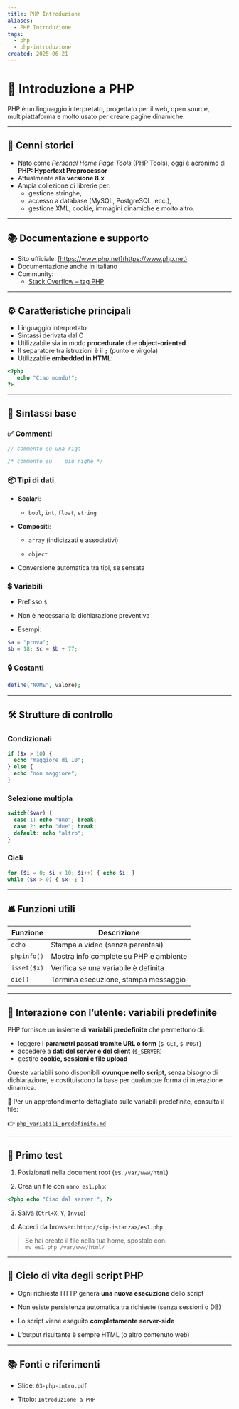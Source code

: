 ```yaml
---
title: PHP Introduzione
aliases:
  - PHP Introduzione
tags:
  - php
  - php-introduzione
created: 2025-06-21
---
```

# 🐘 Introduzione a PHP

PHP è un linguaggio interpretato, progettato per il web, open source, multipiattaforma e molto usato per creare pagine dinamiche.

---

## 📜 Cenni storici

- Nato come *Personal Home Page Tools* (PHP Tools), oggi è acronimo di **PHP: Hypertext Preprocessor**
- Attualmente alla **versione 8.x**
- Ampia collezione di librerie per:
  - gestione stringhe,
  - accesso a database (MySQL, PostgreSQL, ecc.),
  - gestione XML, cookie, immagini dinamiche e molto altro.

---

## 📚 Documentazione e supporto

- Sito ufficiale: [https://www.php.net](https://www.php.net)
- Documentazione anche in italiano
- Community:
  - [Stack Overflow – tag PHP](https://stackoverflow.com/questions/tagged/php)

---

## ⚙️ Caratteristiche principali

- Linguaggio interpretato
- Sintassi derivata dal C
- Utilizzabile sia in modo **procedurale** che **object-oriented**
- Il separatore tra istruzioni è il `;` (punto e virgola)
- Utilizzabile **embedded in HTML**:

```php
<?php
   echo "Ciao mondo!";
?>
```

---

## 🧪 Sintassi base

### ✅ Commenti


```php
// commento su una riga

/* commento su    più righe */
```
### 📦 Tipi di dati

- **Scalari**:
    - `bool`, `int`, `float`, `string`
        
- **Compositi**:
    - `array` (indicizzati e associativi)
        
    - `object`
    
- Conversione automatica tra tipi, se sensata


### 💲 Variabili

- Prefisso `$`
    
- Non è necessaria la dichiarazione preventiva
    
- Esempi:

```php
$a = "prova";
$b = 18; $c = $b + 77;
```


### 🔒 Costanti

```php
define("NOME", valore);
```

---

## 🛠️ Strutture di controllo

### Condizionali

```php
if ($x > 10) {
  echo "maggiore di 10";
} else {
  echo "non maggiore";
}

```

### Selezione multipla

```php
switch($var) {
  case 1: echo "uno"; break;
  case 2: echo "due"; break;
  default: echo "altro";
}
```

### Cicli

```php
for ($i = 0; $i < 10; $i++) { echo $i; }
while ($x > 0) { $x--; }
```

---

## 🛎️ Funzioni utili

| Funzione    | Descrizione                            |
| ----------- | -------------------------------------- |
| `echo`      | Stampa a video (senza parentesi)       |
| `phpinfo()` | Mostra info complete su PHP e ambiente |
| `isset($x)` | Verifica se una variabile è definita   |
| `die()`     | Termina esecuzione, stampa messaggio   |

---

## 🧾 Interazione con l’utente: variabili predefinite

PHP fornisce un insieme di **variabili predefinite** che permettono di:

- leggere i **parametri passati tramite URL o form** (`$_GET`, `$_POST`)
- accedere a **dati del server e del client** (`$_SERVER`)
- gestire **cookie, sessioni e file upload**

Queste variabili sono disponibili **ovunque nello script**, senza bisogno di dichiarazione, e costituiscono la base per qualunque forma di interazione dinamica.

📄 Per un approfondimento dettagliato sulle variabili predefinite, consulta il file:

👉 [`php_variabili_predefinite.md`](./php_variabili_predefinite.md)


---

## 🧪 Primo test

1. Posizionati nella document root (es. `/var/www/html`)
    
2. Crea un file con `nano es1.php`:
    
```php
<?php echo "Ciao dal server!"; ?>
```
    
3. Salva (`Ctrl+X`, `Y`, `Invio`)
    
4. Accedi da browser: `http://<ip-istanza>/es1.php`
    

> Se hai creato il file nella tua home, spostalo con:  
> `mv es1.php /var/www/html/`


---

## 🔁 Ciclo di vita degli script PHP

- Ogni richiesta HTTP genera **una nuova esecuzione** dello script
    
- Non esiste persistenza automatica tra richieste (senza sessioni o DB)
    
- Lo script viene eseguito **completamente server-side**
    
- L’output risultante è sempre HTML (o altro contenuto web)

---
## 📚 Fonti e riferimenti

- Slide: `03-php-intro.pdf`
    
- Titolo: `Introduzione a PHP`

